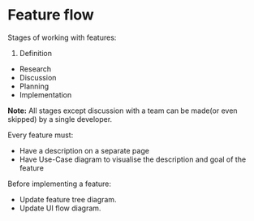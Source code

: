 # Feature flow

Stages of working with features:

1. Definition
* Research
* Discussion
* Planning
* Implementation

**Note:** All stages except discussion with a team can be made(or even skipped) by a single developer.

Every feature must:

* Have a description on a separate page
* Have Use-Case diagram to visualise the description and goal of the feature

Before implementing a feature:

* Update feature tree diagram.
* Update UI flow diagram.
